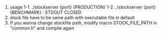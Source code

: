 1. usage
1-1. ./stockserver {port} {PRODUCTION}
1-2. ./stockserver {port} {BENCHMARK} : STDOUT CLOSED
2. stock file have to be same path with executable file in default
3. If you wanna change stockfile path, modify macro STOCK_FILE_PATH in "common.h" and compile again